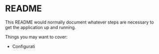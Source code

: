 # README

This README would normally document whatever steps are necessary to get the
application up and running.

Things you may want to cover:



* Configurati
